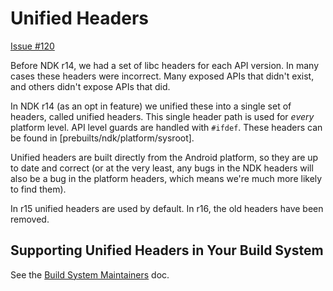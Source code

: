 # Unified Headers

[Issue #120](https://github.com/android-ndk/ndk/issues/120)

Before NDK r14, we had a set of libc headers for each API version. In many cases
these headers were incorrect. Many exposed APIs that didn't exist, and others
didn't expose APIs that did.

In NDK r14 (as an opt in feature) we unified these into a single set of headers,
called unified headers. This single header path is used for *every* platform
level. API level guards are handled with `#ifdef`. These headers can be found in
[prebuilts/ndk/platform/sysroot].

Unified headers are built directly from the Android platform, so they are up to
date and correct (or at the very least, any bugs in the NDK headers will also be
a bug in the platform headers, which means we're much more likely to find them).

In r15 unified headers are used by default. In r16, the old headers have been
removed.

[prebuilts/ndk/headers]: https://android.googlesource.com/platform/prebuilts/ndk/+/dev/platform/sysroot/usr/include

## Supporting Unified Headers in Your Build System

See the [Build System Maintainers] doc.

[Build System Maintainers]: BuildSystemMaintainers.md
